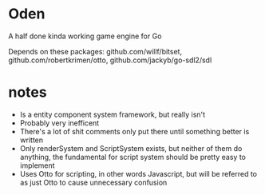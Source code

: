 Oden
====

A half done kinda working game engine for Go 

Depends on these packages: github.com/willf/bitset, github.com/robertkrimen/otto, github.com/jackyb/go-sdl2/sdl

notes
=====
* Is a entity component system framework, but really isn't
* Probably very inefficent
* There's a lot of shit comments only put there until something better is written
* Only renderSystem and ScriptSystem exists, but neither of them do anything, the fundamental for script system should be pretty easy to implement 
* Uses Otto for scripting, in other words Javascript, but will be referred to as just Otto to cause unnecessary confusion
